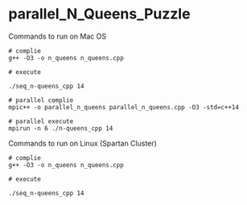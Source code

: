 # parallel_N_Queens_Puzzle

Commands to run on Mac OS
```
# complie
g++ -O3 -o n_queens n_queens.cpp

# execute

./seq_n-queens_cpp 14
```
```
# parallel complie
mpic++ -o parallel_n_queens parallel_n_queens.cpp -O3 -std=c++14

# parallel execute
mpirun -n 6 ./n-queens_cpp 14
```

Commands to run on Linux (Spartan Cluster)
```
# complie
g++ -O3 -o n_queens n_queens.cpp

# execute

./seq_n-queens_cpp 14
```